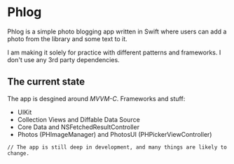 #  Phlog

Phlog is a simple photo blogging app written in Swift where users can add a photo from the library and some text to it.

I am making it solely for practice with different patterns and frameworks.
I don't use any 3rd party dependencies.

## The current state

The app is desgined around *MVVM-C*. 
Frameworks and stuff:
 - UIKit
 - Collection Views and Diffable Data Source
 - Core Data and NSFetchedResultController
 - Photos (PHImageManager) and PhotosUI (PHPickerViewController) 
 
```
// The app is still deep in development, and many things are likely to change.
```


